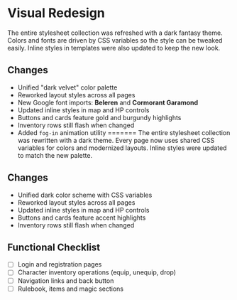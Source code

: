 # Visual Redesign

The entire stylesheet collection was refreshed with a dark fantasy theme. Colors and fonts are driven by CSS variables so the style can be tweaked easily. Inline styles in templates were also updated to keep the new look.

## Changes
- Unified "dark velvet" color palette
- Reworked layout styles across all pages
- New Google font imports: **Beleren** and **Cormorant Garamond**
- Updated inline styles in map and HP controls
- Buttons and cards feature gold and burgundy highlights
- Inventory rows still flash when changed
- Added `fog-in` animation utility
=======
The entire stylesheet collection was rewritten with a dark theme. Every page now uses shared CSS variables for colors and modernized layouts. Inline styles were updated to match the new palette.

## Changes
- Unified dark color scheme with CSS variables
- Reworked layout styles across all pages
- Updated inline styles in map and HP controls
- Buttons and cards feature accent highlights
- Inventory rows still flash when changed

## Functional Checklist
- [ ] Login and registration pages
- [ ] Character inventory operations (equip, unequip, drop)
- [ ] Navigation links and back button
- [ ] Rulebook, items and magic sections
